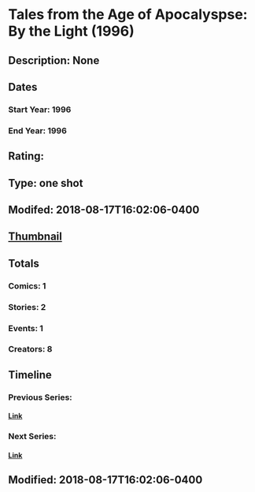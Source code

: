 # Tales from the Age of Apocalyspse: By the Light (1996)
## Description: None
## Dates
### Start Year: 1996
### End Year: 1996
## Rating: 
## Type: one shot
## Modifed: 2018-08-17T16:02:06-0400
## [Thumbnail](http://i.annihil.us/u/prod/marvel/i/mg/b/40/image_not_available.jpg)
## Totals
### Comics: 1
### Stories: 2
### Events: 1
### Creators: 8
## Timeline
### Previous Series: 
#### [Link]()
### Next Series: 
#### [Link]()
## Modified: 2018-08-17T16:02:06-0400